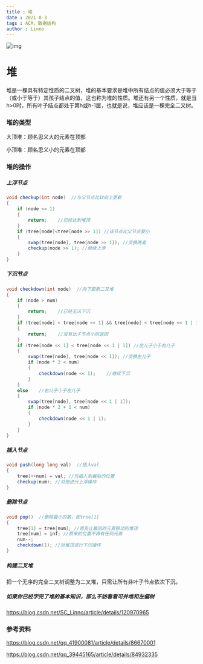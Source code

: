 ```yaml
---
title : 堆 
date : 2021-8-3 
tags : ACM，数据结构
author : Linno
---
```








![img](https://img-blog.csdnimg.cn/439b567eead840bea913a55cd2537d97.png?x-oss-process=image/watermark,type_ZHJvaWRzYW5zZmFsbGJhY2s,shadow_50,text_Q1NETiBA57yE5ruF,size_20,color_FFFFFF,t_70,g_se,x_16#pic_center)

# 堆

堆是一棵具有特定性质的二叉树，堆的基本要求是堆中所有结点的值必须大于等于（或小于等于）其孩子结点的值，这也称为堆的性质。堆还有另一个性质，就是当h&gt;0时，所有叶子结点都处于第h或h-1层，也就是说，堆应该是一棵完全二叉树。

### 堆的类型

大顶堆：顾名思义大的元素在顶部

小顶堆：顾名思义小的元素在顶部

### 堆的操作

##### 上浮节点

```java
void checkup(int node)  //与父节点比较向上更新
{
	if (node <= 1)
	{
		return;    //已经达到堆顶
	}
	if (tree[node]<tree[node >> 1]) //该节点比父节点要小
	{
		swap(tree[node], tree[node >> 1]); //交换两者
		checkup(node >> 1); //继续上浮
	}
}
```

##### 下沉节点

```java
void checkdown(int node)  //向下更新二叉堆
{
	if (node > num)
	{
		return;    //已经无法下沉
	}
	if (tree[node] < tree[node << 1] && tree[node] < tree[node << 1 | 1])
	{
		return;    //没有比子节点小则返回
	}
	if (tree[node << 1] < tree[node << 1 | 1]) //左儿子小于右儿子
	{
		swap(tree[node], tree[node << 1]); //交换左儿子
		if (node * 2 < num)
		{
			checkdown(node << 1);    //继续下沉
		}
	}
	else    //右儿子小于左儿子
	{
		swap(tree[node], tree[node << 1 | 1]);
		if (node * 2 + 1 < num)
		{
			checkdown(node << 1 | 1);
		}
	}
}
```

##### 插入节点

```java
void push(long long val)  //插入val
{
	tree[++num] = val; //先插入到最后的位置
	checkup(num); //对他进行上浮操作
}
```

##### 删除节点

```java
void pop()  //删除最小的数，即tree[1]
{
	tree[1] = tree[num]; //首先让最后的元素移动到堆顶
	tree[num] = inf; //原来的位置不再有任何元素
	num--;
	checkdown(1); //对堆顶进行下沉操作
}
```

##### 构建二叉堆

把一个无序的完全二叉树调整为二叉堆，只需让所有非叶子节点依次下沉。

##### 如果你已经学完了堆的基本知识，那么不妨看看可并堆和左偏树

https://blog.csdn.net/SC_Linno/article/details/120970965

### 参考资料

https://blog.csdn.net/qq_41900081/article/details/86670001

https://blog.csdn.net/qq_39445165/article/details/84932335

